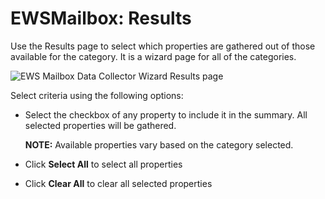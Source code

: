 # EWSMailbox: Results

Use the Results page to select which properties are gathered out of those available for the
category. It is a wizard page for all of the categories.

![EWS Mailbox Data Collector Wizard Results page](/img/product_docs/accessanalyzer/11.6/admin/datacollector/adinventory/results.webp)

Select criteria using the following options:

- Select the checkbox of any property to include it in the summary. All selected properties will be
  gathered.

    **NOTE:** Available properties vary based on the category selected.

- Click **Select All** to select all properties
- Click **Clear All** to clear all selected properties
